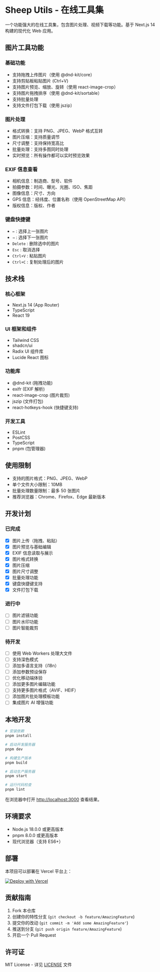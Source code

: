 # Sheep Utils - 在线工具集

一个功能强大的在线工具集，包含图片处理、视频下载等功能。基于 Next.js 14 构建的现代化 Web 应用。

## 图片工具功能

### 基础功能
- 支持拖拽上传图片（使用 @dnd-kit/core）
- 支持剪贴板粘贴图片 (Ctrl+V)
- 支持图片预览、缩放、旋转（使用 react-image-crop）
- 支持图片拖拽排序（使用 @dnd-kit/sortable）
- 支持批量处理
- 支持文件打包下载（使用 jszip）

### 图片处理
- 格式转换：支持 PNG、JPEG、WebP 格式互转
- 图片压缩：支持质量调节
- 尺寸调整：支持保持宽高比
- 批量处理：支持多图同时处理
- 实时预览：所有操作都可以实时预览效果

### EXIF 信息查看
- 相机信息：制造商、型号、软件
- 拍摄参数：时间、曝光、光圈、ISO、焦距
- 图像信息：尺寸、方向
- GPS 信息：经纬度、位置名称（使用 OpenStreetMap API）
- 版权信息：版权、作者

### 键盘快捷键
- `←` : 选择上一张图片
- `→` : 选择下一张图片
- `Delete` : 删除选中的图片
- `Esc` : 取消选择
- `Ctrl+V` : 粘贴图片
- `Ctrl+C` : 复制处理后的图片

## 技术栈

### 核心框架
- Next.js 14 (App Router)
- TypeScript
- React 19

### UI 框架和组件
- Tailwind CSS
- shadcn/ui
- Radix UI 组件库
- Lucide React 图标

### 功能库
- @dnd-kit (拖拽功能)
- exifr (EXIF 解析)
- react-image-crop (图片裁剪)
- jszip (文件打包)
- react-hotkeys-hook (快捷键支持)

### 开发工具
- ESLint
- PostCSS
- TypeScript
- pnpm (包管理器)

## 使用限制

- 支持的图片格式：PNG、JPEG、WebP
- 单个文件大小限制：10MB
- 批量处理数量限制：最多 50 张图片
- 推荐浏览器：Chrome、Firefox、Edge 最新版本

## 开发计划

### 已完成
- [x] 图片上传（拖拽、粘贴）
- [x] 图片预览与基础编辑
- [x] EXIF 信息读取与展示
- [x] 图片格式转换
- [x] 图片压缩
- [x] 图片尺寸调整
- [x] 批量处理功能
- [x] 键盘快捷键支持
- [x] 文件打包下载

### 进行中
- [ ] 图片滤镜功能
- [ ] 图片水印功能
- [ ] 图片智能裁剪

### 待开发
- [ ] 使用 Web Workers 处理大文件
- [ ] 支持深色模式
- [ ] 添加多语言支持（i18n）
- [ ] 添加参数预设保存
- [ ] 优化移动端体验
- [ ] 添加更多图片编辑功能
- [ ] 支持更多图片格式（AVIF、HEIF）
- [ ] 添加图片批处理模板功能
- [ ] 集成图片 AI 增强功能

## 本地开发

```bash
# 安装依赖
pnpm install

# 启动开发服务器
pnpm dev

# 构建生产版本
pnpm build

# 启动生产服务器
pnpm start

# 运行代码检查
pnpm lint
```

在浏览器中打开 [http://localhost:3000](http://localhost:3000) 查看结果。

## 环境要求

- Node.js 18.0.0 或更高版本
- pnpm 8.0.0 或更高版本
- 现代浏览器（支持 ES6+）

## 部署

本项目可以部署在 Vercel 平台上：

[![Deploy with Vercel](https://vercel.com/button)](https://vercel.com/new/clone?repository-url=https://github.com/yourusername/sheep-utils)

## 贡献指南

1. Fork 本仓库
2. 创建你的特性分支 (`git checkout -b feature/AmazingFeature`)
3. 提交你的改动 (`git commit -m 'Add some AmazingFeature'`)
4. 推送到分支 (`git push origin feature/AmazingFeature`)
5. 开启一个 Pull Request

## 许可证

MIT License - 详见 [LICENSE](LICENSE) 文件
